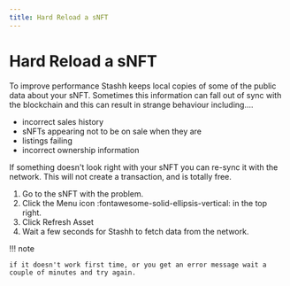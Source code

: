 ```yaml
---
title: Hard Reload a sNFT
---
```


# Hard Reload a sNFT

To improve performance Stashh keeps local copies of some of the public data about your sNFT. Sometimes this information can fall out of sync with the blockchain and this can result in strange behaviour including....

- incorrect sales history
- sNFTs  appearing not to be on sale when they are
- listings failing
- incorrect ownership information

If something doesn't look right with your sNFT you can re-sync it with the network. This will not create a transaction, and is totally free.

1. Go to the sNFT with the problem.
2. Click the Menu icon :fontawesome-solid-ellipsis-vertical: in the top right.
3. Click Refresh Asset
4. Wait a few seconds for Stashh to fetch data from the network.

!!! note

    if it doesn't work first time, or you get an error message wait a couple of minutes and try again.